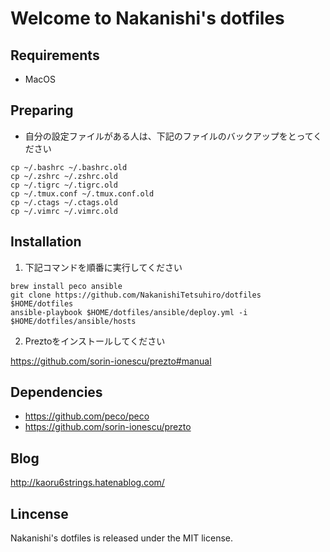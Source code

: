 # Welcome to Nakanishi's dotfiles

## Requirements

- MacOS

## Preparing

- 自分の設定ファイルがある人は、下記のファイルのバックアップをとってください

```
cp ~/.bashrc ~/.bashrc.old
cp ~/.zshrc ~/.zshrc.old
cp ~/.tigrc ~/.tigrc.old
cp ~/.tmux.conf ~/.tmux.conf.old
cp ~/.ctags ~/.ctags.old
cp ~/.vimrc ~/.vimrc.old
```

## Installation

1. 下記コマンドを順番に実行してください

```
brew install peco ansible
git clone https://github.com/NakanishiTetsuhiro/dotfiles $HOME/dotfiles
ansible-playbook $HOME/dotfiles/ansible/deploy.yml -i $HOME/dotfiles/ansible/hosts
```

2. Preztoをインストールしてください

https://github.com/sorin-ionescu/prezto#manual

## Dependencies

- https://github.com/peco/peco
- https://github.com/sorin-ionescu/prezto

## Blog

http://kaoru6strings.hatenablog.com/

## Lincense

Nakanishi's dotfiles is released under the MIT license.
